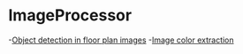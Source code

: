 # ImageProcessor

-[Object detection in floor plan images](https://github.com/dwnsingh/Object-Detection-in-Floor-Plan-Images) -[Image color extraction](https://towardsdatascience.com/image-color-extraction-with-python-in-4-steps-8d9370d9216e)
